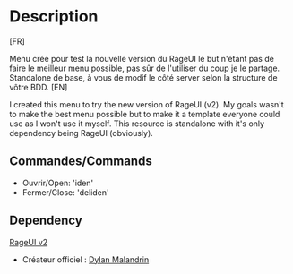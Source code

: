 # Description
[FR]

Menu crée pour test la nouvelle version du RageUI le but n'étant pas de faire le meilleur menu possible, pas sûr de l'utiliser du coup je le partage.
Standalone de base, à vous de modif le côté server selon la structure de vôtre BDD.
[EN]

I created this menu to try the new version of RageUI (v2). My goals wasn't to make the best menu possible but to make it a template everyone could use as I won't use it myself.
This resource is standalone with it's only dependency being RageUI (obviously).

## Commandes/Commands
- Ouvrir/Open: 'iden'
- Fermer/Close: 'deliden'


## Dependency
[RageUI v2](https://github.com/iTexZoz/RageUI)
- Créateur officiel : [Dylan Malandrin](https://github.com/iTexZoz)
